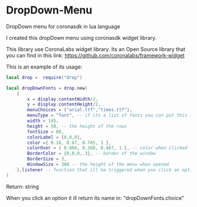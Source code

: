 # DropDown-Menu
DropDown menu for coronasdk in lua language

I created this dropDown menu using coronasdk widget library.

This library use CoronaLabs widget library. Its an Open Source library that you can find in this link:
https://github.com/coronalabs/framework-widget

This is an example of its usage:
```lua
local drop =  require("drop")

local dropDownFonts = drop.new(
	{
		x = display.contentWidth/2,
		y = display.contentHeight/2,
		menuChoices = {"arial.ttf","times.ttf"},
		menuType = "font", -- if its a list of fonts you can put this in menuType and it ill change the font for each option
		width = 145,
		height = 50, -- the height of the rows
		fontSize = 80,
		colorLabel = {0,0,0},
		color ={ 0.18, 0.67, 0.785, 1 },
		colorOver = { 0.004, 0.368, 0.467, 1 }, -- color when clicked
		BorderColor = {0,0,0,.3}, -- border of the window
		BorderSize = 3,
		WindowSize = 300 -- the height of the menu when opened
	},listener -- function that ill be triggered when you click an option
)
```
Return: string

When you click an option it ill return its name in: "dropDownFonts.choice"



